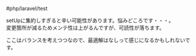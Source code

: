 #php/laravel/test 

setUpに集約しすぎると辛い可能性があります。悩みどころです・・・。  
変更箇所が減るためメンテ性は上がるんですが、可読性が落ちます。

ここはバランスを考えつつなので、最適解はなしって感じになるかもしれないです。
